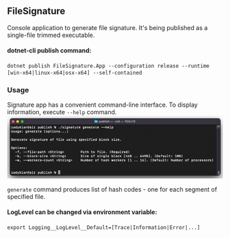 ## FileSignature
Console application to generate file signature.
It's being published as a single-file trimmed executable.

#### dotnet-cli publish command:
```
dotnet publish FileSignature.App --configuration release --runtime [win-x64|linux-x64|osx-x64] --self-contained
```

### Usage
Signature app has a convenient command-line interface. To display information, execute `--help` command.
![example](./docs/cli-example.png)

`generate` command produces list of hash codes - one for each segment of specified file.

#### LogLevel can be changed via environment variable:
```
export Logging__LogLevel__Default=[Trace|Information|Error|...]
```